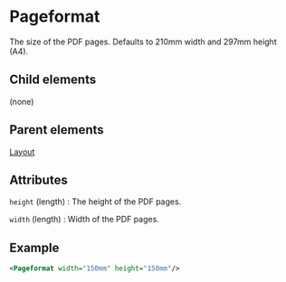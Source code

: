 # Pageformat



The size of the PDF pages. Defaults to 210mm width and 297mm height (A4).



##  Child elements

(none)

##  Parent elements

[Layout](../layout.md)


## Attributes



`height` (length)
:   The height of the PDF pages.




`width` (length)
:   Width of the PDF pages.




## Example

```xml
<Pageformat width="150mm" height="150mm"/>
```





